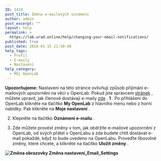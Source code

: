 ```yaml
---
ID: 1419
post_title: Změna e-mailových oznámení
author: admin
post_excerpt: ""
layout: help
permalink: >
  https://lab.urad.online/help/changing-your-email-notifications/
published: true
post_date: 2018-01-15 21:50:48
help_tags:
  - Profil
  - E-maily
  - Nastavení
help_category:
  - Můj OpenLab
---
```

<strong>Upozorňujeme:</strong> Nastavení na této stránce ovlivňují způsob přijímání e-mailových upozornění na věci v OpenLab. Pokud jste správcem <a title="Co je &quot;místo&quot; na hřišti, projektu nebo klubu?" href="https://lab.urad.online/help/what-is-a-site-on-a-course-project-or-club/">stránek</a> , můžete upravit, jak členové dostávají e-maily <a title="Změna možností e-mailu pro kurz, projekt nebo klub" href="https://lab.urad.online/help/changing-your-email-options-for-a-course-project-or-club/">zde</a> .
<strong>
1</strong> . Po přihlášení do OpenLab klikněte na tlačítko <strong>My OpenLab</strong> z hlavního menu nebo z horní nabídky. Pak klikněte na <strong>Moje nastavení</strong> .

2. Klepněte na tlačítko <strong>Oznámení e-mailu</strong> .

3. Zde můžete provést změny v tom, jak obdržíte e-mailové upozornění z OpenLab, od svých přátel v OpenLabu a zda budete chtít dostávat e-mail pokaždé, když to bude uvedeno na OpenLabu. Proveďte libovolné změny, které chcete, a klikněte na tlačítko <strong>Uložit změny</strong> .

<strong><img class="alignnone wp-image-36161 size-full" src="https://openlab.citytech.cuny.edu/wp-content/uploads/2012/08/Changing_Email_Notifications_1_2_v2.png" alt="Změna obrazovky Změna nastavení_Email_Settings" /></strong>